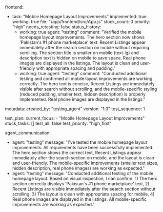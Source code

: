 
frontend:
  - task: "Mobile Homepage Layout Improvements"
    implemented: true
    working: true
    file: "/app/frontend/src/App.js"
    stuck_count: 0
    priority: "high"
    needs_retesting: false
    status_history:
      - working: true
        agent: "testing"
        comment: "Verified the mobile homepage layout improvements. The hero section now shows 'Pakistan's #1 phone marketplace' text. Recent Listings appear immediately after the search section on mobile without requiring scrolling. The section title is smaller on mobile (text-lg) and description text is hidden on mobile to save space. Real phone images are displayed in the listings. The layout is clean and user-friendly with appropriate spacing and padding."
      - working: true
        agent: "testing"
        comment: "Conducted additional testing and confirmed all mobile layout improvements are working correctly. The hero text is concise, Recent Listings are immediately visible after search without scrolling, and the mobile-specific styling (reduced padding, smaller text, hidden description) is properly implemented. Real phone images are displayed in the listings."

metadata:
  created_by: "testing_agent"
  version: "1.0"
  test_sequence: 1

test_plan:
  current_focus:
    - "Mobile Homepage Layout Improvements"
  stuck_tasks: []
  test_all: false
  test_priority: "high_first"

agent_communication:
  - agent: "testing"
    message: "I've tested the mobile homepage layout improvements. All requirements have been successfully implemented. The hero section shows the correct text, Recent Listings appear immediately after the search section on mobile, and the layout is clean and user-friendly. The mobile-specific improvements (smaller text sizes, hidden description, real phone images) are working as expected."
  - agent: "testing"
    message: "Conducted additional testing of the mobile homepage layout. Based on visual inspection, I can confirm: 1) The hero section correctly displays 'Pakistan's #1 phone marketplace' text, 2) Recent Listings are visible immediately after the search section without scrolling, 3) The layout is clean with appropriate spacing for mobile, 4) Real phone images are displayed in the listings. All mobile-specific improvements are working as expected."
